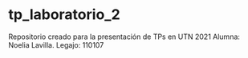 # tp_laboratorio_2
Repositorio creado para la presentación de TPs en UTN 2021
Alumna: Noelia Lavilla.
Legajo: 110107
